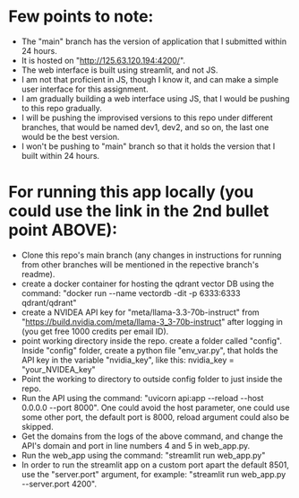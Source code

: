 # Few points to note:

- The "main" branch has the version of application that I submitted within 24 hours.
- It is hosted on "http://125.63.120.194:4200/".
- The web interface is built using streamlit, and not JS.
- I am not that proficient in JS, though I know it, and can make a simple user interface for this assignment.
- I am gradually building a web interface using JS, that I would be pushing to this repo gradually.
- I will be pushing the improvised versions to this repo under different branches, that would be named dev1, dev2, and so on, the last one would be the best version.
- I won't be pushing to "main" branch so that it holds the version that I built within 24 hours.


# For running this app locally (you could use the link in the 2nd bullet point ABOVE):

- Clone this repo's main branch (any changes in instructions for running from other branches will be mentioned in the repective branch's readme).
- create a docker container for hosting the qdrant vector DB using the command: "docker run --name vectordb -dit -p 6333:6333 qdrant/qdrant"
- create a NVIDEA API key for "meta/llama-3.3-70b-instruct" from "https://build.nvidia.com/meta/llama-3_3-70b-instruct" after logging in (you get free 1000 credits per email ID).
- point working directory inside the repo. create a folder called "config". Inside "config" folder, create a python file "env_var.py", that holds the API key in the variable "nvidia_key", like this:
nvidia_key = "your_NVIDEA_key"
- Point the working to directory to outside config folder to just inside the repo.
- Run the API using the command: "uvicorn api:app --reload --host 0.0.0.0 --port 8000". One could avoid the host parameter, one could use some other port, the default port is 8000, reload argument could also be skipped.
- Get the domains from the logs of the above command, and change the API's domain and port in line numbers 4 and 5 in web_app.py.
- Run the web_app using the command: "streamlit run web_app.py"
- In order to run the streamlit app on a custom port apart the default 8501, use the "server.port" argument, for example: "streamlit run web_app.py --server.port 4200".
